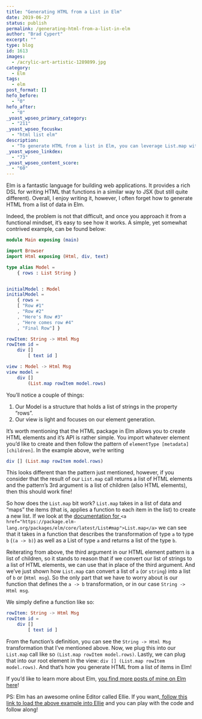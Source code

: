 ```yaml
---
title: "Generating HTML from a List in Elm"
date: 2019-06-27
status: publish
permalink: /generating-html-from-a-list-in-elm
author: "Brad Cypert"
excerpt: ""
type: blog
id: 1613
images:
  - /acrylic-art-artistic-1289899.jpg
category:
  - Elm
tags:
  - elm
post_format: []
hefo_before:
  - "0"
hefo_after:
  - "0"
_yoast_wpseo_primary_category:
  - "211"
_yoast_wpseo_focuskw:
  - "html list elm"
description:
  - "To generate HTML from a list in Elm, you can leverage List.map with a mapping function to produce HTML elements."
_yoast_wpseo_linkdex:
  - "73"
_yoast_wpseo_content_score:
  - "60"
---
```


Elm is a fantastic language for building web applications. It provides a rich DSL for writing HTML that functions in a similar way to JSX (but still quite different). Overall, I enjoy writing it, however, I often forget how to generate HTML from a list of data in Elm.

Indeed, the problem is not that difficult, and once you approach it from a functional mindset, it’s easy to see how it works. A simple, yet somewhat contrived example, can be found below:

```elm
module Main exposing (main)

import Browser
import Html exposing (Html, div, text)

type alias Model =
    { rows : List String }


initialModel : Model
initialModel =
    { rows =
    [ "Row #1"
    , "Row #2"
    , "Here's Row #3"
    , "Here comes row #4"
    , "Final Row"] }

rowItem: String -> Html Msg
rowItem id =
    div []
        [ text id ]

view : Model -> Html Msg
view model =
    div []
        (List.map rowItem model.rows)
```

You’ll notice a couple of things:

1. Our Model is a structure that holds a list of strings in the property “rows”.
2. Our view is light and focuses on our element generation.

It’s worth mentioning that the HTML package in Elm allows you to create HTML elements and it’s API is rather simple. You import whatever element you’d like to create and then follow the pattern of `elementType [metadata] [children]`. In the example above, we’re writing

```elm
div [] (List.map rowItem model.rows)
```

This looks different than the pattern just mentioned, however, if you consider that the result of our `List.map` call returns a list of HTML elements and the pattern’s 3rd argument is a list of children (also HTML elements), then this should work fine!

So how does the `List.map` bit work? `List.map` takes in a list of data and “maps” the items (that is, applies a function to each item in the list) to create a new list. If we look at the [documentation for ](https://package.elm-lang.org/packages/elm/core/latest/List#map)`<a href="https://package.elm-lang.org/packages/elm/core/latest/List#map">List.map</a>` we can see that it takes in a function that describes the transformation of type `a` to type `b` (`(a -> b)`) as well as a List of type `a` and returns a list of the type `b`.

Reiterating from above, the third argument in our HTML element pattern is a list of children, so it stands to reason that if we convert our list of strings to a list of HTML elements, we can use that in place of the third argument. And we’ve just shown how `List.map` can convert a list of `a` (or `string`) into a list of `b` or (`Html msg`). So the only part that we have to worry about is our function that defines the `a -> b` transformation, or in our case `String -> Html msg`.

We simply define a function like so:

```elm
rowItem: String -> Html Msg
rowItem id =
    div []
        [ text id ]
```

From the function’s definition, you can see the `String -> Html Msg` transformation that I’ve mentioned above. Now, we plug this into our `List.map` call like so `(List.map rowItem model.rows)`. Lastly, we can plug that into our root element in the view: `div [] (List.map rowItem model.rows)`. And that’s how you generate HTML from a list of items in Elm!

If you’d like to learn more about Elm, [you find more posts of mine on Elm here](/tags/elm)!

PS: Elm has an awesome online Editor called Ellie. If you want,[ follow this link to load the above example into Ellie](https://ellie-app.com/5VWjfmpMfLGa1) and you can play with the code and follow along!
